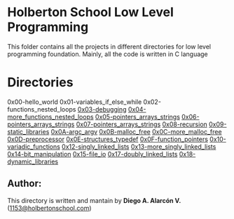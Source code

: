 # Holberton School Low Level Programming

This folder contains all the projects in different directories for low level programming foundation. Mainly, all the code is written in C language


# Directories

0x00-hello_world
0x01-variables_if_else_while
0x02-functions_nested_loops
[0x03-debugging](https://github.com/DiegoAlar/holbertonschool-low_level_programming/tree/master/0x03-debugging "0x03-debugging")
[0x04-more_functions_nested_loops](https://github.com/DiegoAlar/holbertonschool-low_level_programming/tree/master/0x04-more_functions_nested_loops "0x04-more_functions_nested_loops")
[0x05-pointers_arrays_strings](https://github.com/DiegoAlar/holbertonschool-low_level_programming/tree/master/0x05-pointers_arrays_strings "0x05-pointers_arrays_strings")
[0x06-pointers_arrays_strings](https://github.com/DiegoAlar/holbertonschool-low_level_programming/tree/master/0x06-pointers_arrays_strings "0x06-pointers_arrays_strings")
[0x07-pointers_arrays_strings](https://github.com/DiegoAlar/holbertonschool-low_level_programming/tree/master/0x07-pointers_arrays_strings "0x07-pointers_arrays_strings")
[0x08-recursion](https://github.com/DiegoAlar/holbertonschool-low_level_programming/tree/master/0x08-recursion "0x08-recursion")
[0x09-static_libraries](https://github.com/DiegoAlar/holbertonschool-low_level_programming/tree/master/0x09-static_libraries "0x09-static_libraries")
[0x0A-argc_argv](https://github.com/DiegoAlar/holbertonschool-low_level_programming/tree/master/0x0A-argc_argv "0x0A-argc_argv")
[0x0B-malloc_free](https://github.com/DiegoAlar/holbertonschool-low_level_programming/tree/master/0x0B-malloc_free "0x0B-malloc_free")
[0x0C-more_malloc_free](https://github.com/DiegoAlar/holbertonschool-low_level_programming/tree/master/0x0C-more_malloc_free "0x0C-more_malloc_free")
[0x0D-preprocessor](https://github.com/DiegoAlar/holbertonschool-low_level_programming/tree/master/0x0D-preprocessor "0x0D-preprocessor")
[0x0E-structures_typedef](https://github.com/DiegoAlar/holbertonschool-low_level_programming/tree/master/0x0E-structures_typedef "0x0E-structures_typedef")
[0x0F-function_pointers](https://github.com/DiegoAlar/holbertonschool-low_level_programming/tree/master/0x0F-function_pointers "0x0F-function_pointers")
[0x10-variadic_functions](https://github.com/DiegoAlar/holbertonschool-low_level_programming/tree/master/0x10-variadic_functions "0x10-variadic_functions")
[0x12-singly_linked_lists](https://github.com/DiegoAlar/holbertonschool-low_level_programming/tree/master/0x12-singly_linked_lists "0x12-singly_linked_lists")
[0x13-more_singly_linked_lists](https://github.com/DiegoAlar/holbertonschool-low_level_programming/tree/master/0x13-more_singly_linked_lists "0x13-more_singly_linked_lists")
[0x14-bit_manipulation](https://github.com/DiegoAlar/holbertonschool-low_level_programming/tree/master/0x14-bit_manipulation "0x14-bit_manipulation")
[0x15-file_io](https://github.com/DiegoAlar/holbertonschool-low_level_programming/tree/master/0x15-file_io "0x15-file_io")
[0x17-doubly_linked_lists](https://github.com/DiegoAlar/holbertonschool-low_level_programming/tree/master/0x17-doubly_linked_lists "0x17-doubly_linked_lists")
[0x18-dynamic_libraries](https://github.com/DiegoAlar/holbertonschool-low_level_programming/tree/master/0x18-dynamic_libraries "0x18-dynamic_libraries")

## Author:

This directory is written and mantain by **Diego A. Alarcón V.** (1153@holbertonschool.com)
